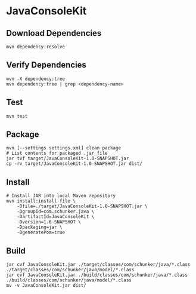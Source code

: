 # JavaConsoleKit

## Download Dependencies
```
mvn dependency:resolve
```

## Verify Dependencies
```
mvn -X dependency:tree
mvn dependency:tree | grep <dependency-name>
```

## Test
```
mvn test
```

## Package
```
mvn [--settings settings.xml] clean package
# List contents for packaged .jar file
jar tvf target/JavaConsoleKit-1.0-SNAPSHOT.jar
cp -rv target/JavaConsoleKit-1.0-SNAPSHOT.jar dist/
```

## Install
```
# Install JAR into local Maven repository
mvn install:install-file \
    -Dfile=./target/JavaConsoleKit-1.0-SNAPSHOT.jar \
    -DgroupId=com.schunker.java \
    -DartifactId=JavaConsoleKit \
    -Dversion=1.0-SNAPSHOT \
    -Dpackaging=jar \
    -DgeneratePom=true
```

## Build
```
jar cvf JavaConsoleKit.jar ./target/classes/com/schunker/java/*.class ./target/classes/com/schunker/java/model/*.class
jar cvf JavaConsoleKit.jar ./build/classes/com/schunker/java/*.class ./build/classes/com/schunker/java/model/*.class
mv -v JavaConsoleKit.jar dist/
```
